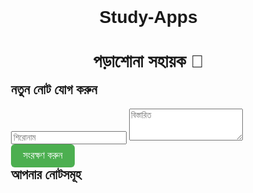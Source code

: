 # Study-Apps

<html lang="bn">
<head>
  <meta charset="UTF-8" />
  <title>পড়াশোনা সহায়ক</title>
  <!-- এক পেজে ডাইনামিক স্টাডি নোট অ্যাপ্লিকেশন |
       HTML, CSS ও JavaScript একই ফাইলে রাখা হয়েছে |
       LocalStorage ব্যবহার করে ডেটা স্থায়ী করা হয় -->
  <style>
    /* ========== Base Styles ========== */
    * { box-sizing: border-box; }
    body {
      font-family: Arial, Helvetica, sans-serif;
      background: #fdfdfd;
      margin: 0;
      padding: 2rem;
    }
    h1 { text-align: center; margin-bottom: 1rem; }
    h2 { margin-top: 0; }

    /* ========== Card Container ========== */
    .card {
      background: #ffffff;
      padding: 1.5rem;
      border-radius: 12px;
      box-shadow: 0 2px 8px rgba(0, 0, 0, 0.08);
      max-width: 800px;
      margin: 1rem auto;
    }

    /* ========== Form Elements ========== */
    input[type="text"], textarea {
      width: 100%;
      padding: 0.6rem;
      margin: 0.5rem 0 1rem;
      border: 1px solid #ccc;
      border-radius: 6px;
      font-size: 1rem;
    }

    /* ========== Buttons ========== */
    button {
      padding: 0.6rem 1.2rem;
      border: none;
      border-radius: 6px;
      cursor: pointer;
      font-size: 0.95rem;
      margin-right: 0.5rem;
      transition: transform 0.1s ease;
    }
    button:active { transform: scale(0.97); }
    .primary { background: #4CAF50; color: #fff; }
    .secondary { background: #f44336; color: #fff; }

    /* ========== Notes List ========== */
    #notes-list { list-style: none; padding: 0; }
    .note-item {
      display: flex;
      justify-content: space-between;
      align-items: center;
      padding: 0.8rem;
      background: #fafafa;
      border: 1px solid #eee;
      border-radius: 8px;
      margin-bottom: 0.5rem;
    }
    .note-text { flex-grow: 1; margin-right: 1rem; }
    .completed { text-decoration: line-through; color: #999; }

    /* ========== Responsive ========== */
    @media (max-width: 600px) {
      body { padding: 1rem; }
    }
  </style>
</head>
<body>
  <h1>পড়াশোনা সহায়ক 📝</h1>

  <!-- ========== Add Note Section ========== -->
  <div class="card">
    <h2>নতুন নোট যোগ করুন</h2>
    <input id="note-title" type="text" placeholder="শিরোনাম" />
    <textarea id="note-content" rows="3" placeholder="বিস্তারিত"></textarea>
    <button class="primary" onclick="addNote()">সংরক্ষণ করুন</button>
  </div>

  <!-- ========== Notes List Section ========== -->
  <div class="card">
    <h2>আপনার নোটসমূহ</h2>
    <ul id="notes-list"></ul>
  </div>

  <!-- ========== Script ========== -->
  <script>
    // নোটের অ্যারে LocalStorage থেকে রিড করা হচ্ছে, না পেলে ফাঁকা অ্যারে
    let notes = JSON.parse(localStorage.getItem('studyNotes') || '[]');

    // ডাটা সেভ করার ফাংশন
    function saveNotes() {
      localStorage.setItem('studyNotes', JSON.stringify(notes));
    }

    // নোট রেন্ডার করার ফাংশন
    function renderNotes() {
      const list = document.getElementById('notes-list');
      list.innerHTML = '';
      notes.forEach((note, index) => {
        const li = document.createElement('li');
        li.className = 'note-item';

        const span = document.createElement('span');
        span.className = 'note-text' + (note.done ? ' completed' : '');
        span.textContent = note.title + (note.content ? ': ' + note.content : '');
        li.appendChild(span);

        // সম্পন্ন/পুনরায় বাটন
        const toggleBtn = document.createElement('button');
        toggleBtn.textContent = note.done ? 'পুনরায়' : 'সম্পন্ন';
        toggleBtn.className = 'secondary';
        toggleBtn.onclick = () => {
          notes[index].done = !notes[index].done;
          saveNotes();
          renderNotes();
        };
        li.appendChild(toggleBtn);

        // ডিলিট বাটন
        const delBtn = document.createElement('button');
        delBtn.textContent = 'মুছুন';
        delBtn.onclick = () => {
          notes.splice(index, 1);
          saveNotes();
          renderNotes();
        };
        li.appendChild(delBtn);

        list.appendChild(li);
      });
    }

    // নতুন নোট অ্যাড করার ফাংশন
    function addNote() {
      const titleEl = document.getElementById('note-title');
      const contentEl = document.getElementById('note-content');
      const title = titleEl.value.trim();
      const content = contentEl.value.trim();
      if (!title && !content) return; // খালি হলে ফেরত

      notes.push({ title, content, done: false });
      titleEl.value = '';
      contentEl.value = '';
      saveNotes();
      renderNotes();
    }

    // প্রথমে নোট লোড করুন
    renderNotes();
  </script>
</body>
</html>
